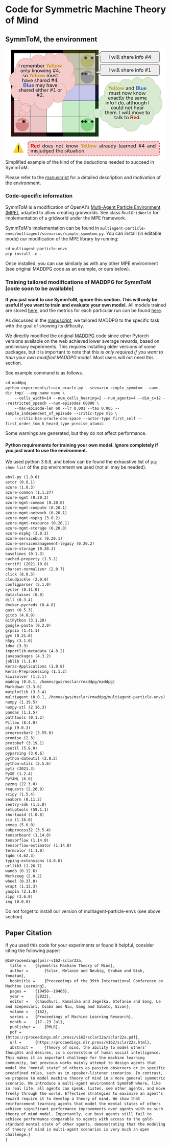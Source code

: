 # Code for Symmetric Machine Theory of Mind

## SymmToM, the environment

![alt text](images/figure_1.png)
Simplified example of the kind of the deductions needed to succeed in SymmToM.

Please refer to the [manuscript](https://proceedings.mlr.press/v162/sclar22a.html) for a detailed description and motivation of the environment.

### Code-specific information

SymmToM is a modification of OpenAI's [Multi-Agent Particle Environment (MPE)](https://github.com/openai/multiagent-particle-envs), adapted to allow creating gridworlds.
See class `RealGridWorld` for implementation of a gridworld under the MPE framework.

SymmToM's implementation can be found in `multiagent-particle-envs/multiagent/scenarios/simple_symmtom.py`. 
You can install (in editable mode) our modification of the MPE library by running:

```
cd multiagent-particle-envs
pip install -e .
```

Once installed, you can use similarly as with any other MPE environment (see original MADDPG code as an example, or ours below).

### Training tailored modifications of MADDPG for SymmToM [code soon to be available]

**If you just want to use SymmToM, ignore this section. This will only be useful if you want to train and evaluate your own model.**
All models trained are stored [here](https://drive.google.com/file/d/1iIq9nLDpTEM9GxC6zGgvh7Zm9-z1pyXm/view), and the metrics for each particular run can be found [here](https://drive.google.com/file/d/1KOFW3i9y5wFscmhb_uS_qn0bSzAE1pdc/view).

As discussed in the [manuscript](https://proceedings.mlr.press/v162/sclar22a.html), we tailored MADDPG to the specific task with the goal of showing its difficulty.

We directly modified the original [MADDPG](https://github.com/openai/maddpg) code since other Pytorch versions available on the web achieved lower average rewards, based on preliminary experiments. 
This requires installing older versions of some packages, but it is important to note that this is _only required if you want to train your own modified MADDPG model_. Most users will not need this section.

See example command is as follows.

``` 
cd maddpg
python experiments/train_oracle.py --scenario simple_symmtom --save-dir tmp/ --exp-name name \ 
    --cells_width=14 --num_cells_hearing=2 --num_agents=4 --dim_c=12 --restricted_speech --num-episodes 60000 \
    --max-episode-len 60 --lr 0.001 --tau 0.005 --sample_independent_of_episode --critic-type mlp \
    --critic-has-oracle-obs-space --actor-type first_self --first_order_tom_h_heard_type precise_atomic
```

Some warnings are generated, but they do not affect performance.

#### Python requirements for training your own model. Ignore completely if you just want to use the environment.

We used python 3.6.8, and below can be found the exhaustive list of `pip show list` of the pip environment we used (not all may be needed).

```
absl-py (1.0.0)
astor (0.8.1)
azure (1.0.3)
azure-common (1.1.27)
azure-mgmt (0.20.2)
azure-mgmt-common (0.20.0)
azure-mgmt-compute (0.20.1)
azure-mgmt-network (0.20.1)
azure-mgmt-nspkg (3.0.2)
azure-mgmt-resource (0.20.1)
azure-mgmt-storage (0.20.0)
azure-nspkg (3.0.2)
azure-servicebus (0.20.1)
azure-servicemanagement-legacy (0.20.2)
azure-storage (0.20.3)
baselines (0.1.3)
cached-property (1.5.2)
certifi (2021.10.8)
charset-normalizer (2.0.7)
click (8.0.3)
cloudpickle (2.0.0)
configparser (5.1.0)
cycler (0.11.0)
dataclasses (0.8)
dill (0.3.4)
docker-pycreds (0.4.0)
gast (0.5.3)
gitdb (4.0.9)
GitPython (3.1.20)
google-pasta (0.2.0)
grpcio (1.41.1)
gym (0.21.0)
h5py (3.1.0)
idna (3.3)
importlib-metadata (4.8.2)
javapackages (4.3.2)
joblib (1.1.0)
Keras-Applications (1.0.8)
Keras-Preprocessing (1.1.2)
kiwisolver (1.3.1)
maddpg (0.0.1, /homes/gws/msclar/rmaddpg/maddpg)
Markdown (3.3.6)
matplotlib (3.3.4)
multiagent (0.0.1, /homes/gws/msclar/rmaddpg/multiagent-particle-envs)
numpy (1.19.5)
numpy-stl (2.16.3)
pandas (1.1.5)
pathtools (0.1.2)
Pillow (8.4.0)
pip (9.0.3)
progressbar2 (3.55.0)
promise (2.3)
protobuf (3.19.1)
psutil (5.8.0)
pyparsing (3.0.6)
python-dateutil (2.8.2)
python-utils (2.5.6)
pytz (2021.3)
PyXB (1.2.4)
PyYAML (6.0)
pyzmq (22.3.0)
requests (2.26.0)
scipy (1.5.4)
seaborn (0.11.2)
sentry-sdk (1.5.0)
setuptools (59.1.1)
shortuuid (1.0.8)
six (1.16.0)
smmap (5.0.0)
subprocess32 (3.5.4)
tensorboard (1.14.0)
tensorflow (1.14.0)
tensorflow-estimator (1.14.0)
termcolor (1.1.0)
tqdm (4.62.3)
typing-extensions (4.0.0)
urllib3 (1.26.7)
wandb (0.12.6)
Werkzeug (2.0.2)
wheel (0.37.0)
wrapt (1.13.3)
yaspin (2.1.0)
zipp (3.6.0)
zmq (0.0.0)
```

Do not forget to install our version of multiagent-particle-envs (see above section).

## Paper Citation

If you used this code for your experiments or found it helpful, consider citing the following paper:

```
@InProceedings{pmlr-v162-sclar22a,
  title = 	 {Symmetric Machine Theory of Mind},
  author =       {Sclar, Melanie and Neubig, Graham and Bisk, Yonatan},
  booktitle = 	 {Proceedings of the 39th International Conference on Machine Learning},
  pages = 	 {19450--19466},
  year = 	 {2022},
  editor = 	 {Chaudhuri, Kamalika and Jegelka, Stefanie and Song, Le and Szepesvari, Csaba and Niu, Gang and Sabato, Sivan},
  volume = 	 {162},
  series = 	 {Proceedings of Machine Learning Research},
  month = 	 {17--23 Jul},
  publisher =    {PMLR},
  pdf = 	 {https://proceedings.mlr.press/v162/sclar22a/sclar22a.pdf},
  url = 	 {https://proceedings.mlr.press/v162/sclar22a.html},
  abstract = 	 {Theory of mind, the ability to model others’ thoughts and desires, is a cornerstone of human social intelligence. This makes it an important challenge for the machine learning community, but previous works mainly attempt to design agents that model the "mental state" of others as passive observers or in specific predefined roles, such as in speaker-listener scenarios. In contrast, we propose to model machine theory of mind in a more general symmetric scenario. We introduce a multi-agent environment SymmToM where, like in real life, all agents can speak, listen, see other agents, and move freely through the world. Effective strategies to maximize an agent’s reward require it to develop a theory of mind. We show that reinforcement learning agents that model the mental states of others achieve significant performance improvements over agents with no such theory of mind model. Importantly, our best agents still fail to achieve performance comparable to agents with access to the gold-standard mental state of other agents, demonstrating that the modeling of theory of mind in multi-agent scenarios is very much an open challenge.}
}
```